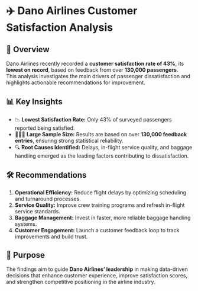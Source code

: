 # ✈️ Dano Airlines Customer Satisfaction Analysis

## 📌 Overview
Dano Airlines recently recorded a **customer satisfaction rate of 43%**, its **lowest on record**, based on feedback from over **130,000 passengers**.  
This analysis investigates the main drivers of passenger dissatisfaction and highlights actionable recommendations for improvement.

## 📊 Key Insights
- 📉 **Lowest Satisfaction Rate:** Only 43% of surveyed passengers reported being satisfied.  
- 🧑‍🤝‍🧑 **Large Sample Size:** Results are based on over **130,000 feedback entries**, ensuring strong statistical reliability.  
- 🔍 **Root Causes Identified:** Delays, in-flight service quality, and baggage handling emerged as the leading factors contributing to dissatisfaction.  

## 🛠️ Recommendations
1. **Operational Efficiency:** Reduce flight delays by optimizing scheduling and turnaround processes.  
2. **Service Quality:** Improve crew training programs and refresh in-flight service standards.  
3. **Baggage Management:** Invest in faster, more reliable baggage handling systems.  
4. **Customer Engagement:** Launch a customer feedback loop to track improvements and build trust.  

## 🎯 Purpose
The findings aim to guide **Dano Airlines’ leadership** in making data-driven decisions that enhance customer experience, improve satisfaction scores, and strengthen competitive positioning in the airline industry.
